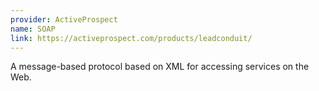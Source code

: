 ```yaml
---
provider: ActiveProspect
name: SOAP
link: https://activeprospect.com/products/leadconduit/
---
```

A message-based protocol based on XML for accessing services on the Web.
